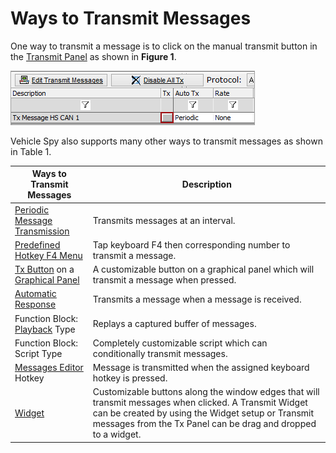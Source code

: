 # Ways to Transmit Messages

One way to transmit a message is to click on the manual transmit button in the [Transmit Panel](../) as shown in **Figure 1**.

![Figure 1: Use the manual transmit button to quickly transmit a message.](../../../../.gitbook/assets/spyoutways.gif)

Vehicle Spy also supports many other ways to transmit messages as shown in Table 1.

| Ways to Transmit Messages                                                                                                                                     | Description                                                                                                                                                                                                                  |
| ------------------------------------------------------------------------------------------------------------------------------------------------------------- | ---------------------------------------------------------------------------------------------------------------------------------------------------------------------------------------------------------------------------- |
| [Periodic Message Transmission](auto-tx-and-transmit-rate.md)                                                                                                 | Transmits messages at an interval.                                                                                                                                                                                           |
| [Predefined Hotkey F4 Menu](../../../../shared-features-in-vehicle-spy/shared-features-predefined-function-keys.md)                                           | Tap keyboard F4 then corresponding number to transmit a message.                                                                                                                                                             |
| [Tx Button](../../../main-menu-measurement/graphical-panels/graphical-panels-tools/) on a [Graphical Panel](../../../main-menu-measurement/graphical-panels/) | A customizable button on a graphical panel which will transmit a message when pressed.                                                                                                                                       |
| [Automatic Response](../../message-editor/messages-editor-message-fields/receive-message-tx-msg-field.md)                                                     | Transmits a message when a message is received.                                                                                                                                                                              |
| Function Block: [Playback](../../../../vehicle-spy-tutorials/tutorial-1-basics-of-vehicle-spy/) Type                                                          | Replays a captured buffer of messages.                                                                                                                                                                                       |
| Function Block: Script Type                                                                                                                                   | Completely customizable script which can conditionally transmit messages.                                                                                                                                                    |
| [Messages Editor](../../message-editor/messages-editor-overview.md) Hotkey                                                                                    | Message is transmitted when the assigned keyboard hotkey is pressed.                                                                                                                                                         |
| [Widget](../../../../shared-features-in-vehicle-spy/shared-features-widgets.md)                                                                               | Customizable buttons along the window edges that will transmit messages when clicked. A Transmit Widget can be created by using the Widget setup or Transmit messages from the Tx Panel can be drag and dropped to a widget. |
